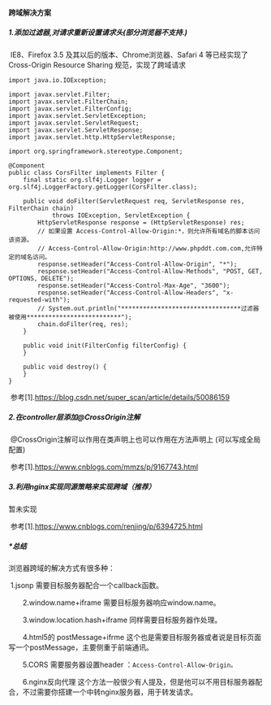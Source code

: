 #### 跨域解决方案

##### 1.添加过滤器,对请求重新设置请求头(部分浏览器不支持.)

​	IE8、Firefox 3.5 及其以后的版本、Chrome浏览器、Safari 4 等已经实现了 Cross-Origin Resource Sharing 规范，实现了跨域请求 

```
import java.io.IOException;

import javax.servlet.Filter;
import javax.servlet.FilterChain;
import javax.servlet.FilterConfig;
import javax.servlet.ServletException;
import javax.servlet.ServletRequest;
import javax.servlet.ServletResponse;
import javax.servlet.http.HttpServletResponse;

import org.springframework.stereotype.Component;

@Component
public class CorsFilter implements Filter {
	final static org.slf4j.Logger logger = org.slf4j.LoggerFactory.getLogger(CorsFilter.class);

	public void doFilter(ServletRequest req, ServletResponse res, FilterChain chain)
			throws IOException, ServletException {
		HttpServletResponse response = (HttpServletResponse) res;
		// 如果设置 Access-Control-Allow-Origin:*，则允许所有域名的脚本访问该资源。
		// Access-Control-Allow-Origin:http://www.phpddt.com.com,允许特定的域名访问。
		response.setHeader("Access-Control-Allow-Origin", "*");
		response.setHeader("Access-Control-Allow-Methods", "POST, GET, OPTIONS, DELETE");
		response.setHeader("Access-Control-Max-Age", "3600");
		response.setHeader("Access-Control-Allow-Headers", "x-requested-with");
		// System.out.println("*********************************过滤器被使用**************************");
		chain.doFilter(req, res);
	}

	public void init(FilterConfig filterConfig) {
	}

	public void destroy() {
	}
}
```

​	参考[1].https://blog.csdn.net/super_scan/article/details/50086159

##### 2.在controller层添加@CrossOrigin注解

​	@CrossOrigin注解可以作用在类声明上也可以作用在方法声明上 (可以写成全局配置)

​	参考[1].https://www.cnblogs.com/mmzs/p/9167743.html

##### 3.利用nginx实现同源策略来实现跨域（推荐）

 暂未实现

​	参考[1].https://www.cnblogs.com/renjing/p/6394725.html

##### *总结

浏览器跨域的解决方式有很多种：

​	1.jsonp 需要目标服务器配合一个callback函数。

　　2.window.name+iframe 需要目标服务器响应window.name。

　　3.window.location.hash+iframe 同样需要目标服务器作处理。

　　4.html5的 postMessage+ifrme 这个也是需要目标服务器或者说是目标页面写一个postMessage，主要侧重于前端通讯。

　　5.CORS 需要服务器设置header ：`Access-Control-Allow-Origin。`

　　6.nginx反向代理 这个方法一般很少有人提及，但是他可以不用目标服务器配合，不过需要你搭建一个中转nginx服务器，用于转发请求。